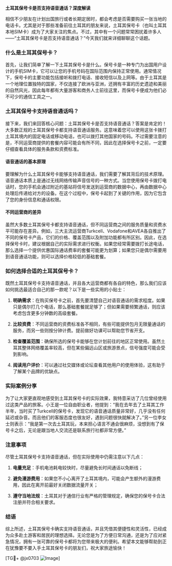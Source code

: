 **土耳其保号卡是否支持语音通话？深度解读**

相信不少朋友在计划出国旅行或者长期定居时，都会考虑是否需要购买一张当地的电话卡。尤其是对于那些准备前往土耳其的朋友来说，土耳其保号卡（也叫土耳其本地SIM卡）成为了大家关注的焦点。不过，其中有一个问题常常困扰着许多人——“土耳其保号卡是否支持语音通话？”今天我们就来详细聊聊这个话题。

### 什么是土耳其保号卡？

首先，让我们简单了解一下土耳其保号卡是什么。保号卡是一种专门为出国用户设计的手机SIM卡，它可以让您的手机号码在国际范围内保持正常使用。通常情况下，保号卡的主要功能包括接听和拨打电话、接收短信以及上网等。由于土耳其是一个地理位置独特的国家，不仅连接了欧洲与亚洲，还拥有丰富的历史遗迹和美丽的自然风光，因此每年都有大量游客和商务人士前往这里，而保号卡便成为他们必不可少的通信工具之一。

### 土耳其保号卡支持语音通话吗？

接下来，我们来回答核心问题：土耳其保号卡是否支持语音通话？答案是肯定的！大多数正规的土耳其保号卡都支持语音通话服务。这意味着您可以使用这张卡拨打土耳其境内的固定电话或移动电话，也可以拨打其他国家的号码。不过需要注意的是，不同运营商提供的套餐内容可能会有所不同，因此在选择保号卡之前，一定要仔细查看具体的服务条款和资费标准。

#### 语音通话的基本原理

要理解为什么土耳其保号卡能够支持语音通话，我们需要了解其背后的技术原理。语音通话本质上是通过无线网络传输声音信号的一种方式。当您使用保号卡拨打电话时，您的手机会通过附近的基站将信号发送到运营商的数据中心，再由数据中心处理后传递给对方的设备。在这个过程中，保号卡起到了关键的作用，因为它包含了您的身份信息和通话权限。

#### 不同运营商的差异

虽然大多数土耳其保号卡都支持语音通话，但不同运营商之间的服务质量和资费水平可能存在差异。例如，三大主流运营商Turkcell、Vodafone和AVEA各自推出了不同的保号卡产品，它们的价格、覆盖范围以及附加功能都有所区别。因此，在选择保号卡时，建议根据自己的实际需求进行权衡。如果您经常需要拨打长途电话，那么选择一个提供优惠国际通话费率的套餐可能更为划算；如果您只是偶尔需要用到语音通话功能，则可以选择价格较低的基础套餐。

### 如何选择合适的土耳其保号卡？

既然土耳其保号卡支持语音通话，并且各大运营商都有各自的特色，那么我们应该如何挑选最适合自己的那一款呢？以下是一些实用的小贴士：

1. **明确需求**：在购买保号卡之前，首先要清楚自己对语音通话的需求程度。如果只是偶尔打几个电话，那么基础套餐就足够了；但如果需要频繁通话，则应该考虑包含更多分钟数的高级套餐。
   
2. **比较资费**：不同运营商的资费标准各不相同，有些可能提供包月无限量通话的服务，而另一些则按分钟计费。提前做好功课可以帮助您节省开支。
   
3. **检查覆盖范围**：确保所选的保号卡能够在您计划前往的地区正常使用。虽然土耳其整体网络覆盖率较高，但在某些偏远山区或旅游景点，信号强度可能会受到影响。
   
4. **阅读用户评价**：可以通过社交媒体或论坛查看其他用户的使用体验，这有助于了解某个品牌的优缺点。

### 实际案例分享

为了让大家更直观地感受到土耳其保号卡的实际效果，我特意采访了几位曾经使用过这类产品的旅客。小王是一位自由职业者，他提到：“我在去年去了土耳其工作半年，当时买了Turkcell的保号卡，发现它的语音通话质量非常好，几乎没有任何延迟或杂音。而且他们的客服态度也很友好，遇到问题很快就解决了。”另一位李女士则表示：“我是第一次去土耳其玩，本来担心语言不通会很麻烦，没想到有了保号卡之后，无论是跟当地人交流还是联系旅行社都非常方便。”

### 注意事项

尽管土耳其保号卡支持语音通话，但在实际使用中仍需注意以下几点：

1. **电量充足**：手机电池耗电较快时，尽量避免长时间通话以免断线；
   
2. **避免漫游费用**：如果您不小心离开了土耳其境内，可能会产生额外的漫游费用，因此在离开前最好关闭数据流量开关；
   
3. **遵守当地法规**：土耳其对于通信行业有严格的管理规定，确保您的保号卡合法注册并符合相关要求。

### 结语

综上所述，土耳其保号卡确实支持语音通话，并且凭借其便捷性和灵活性，已经成为众多赴土游客和居民的理想选择。无论您是为了方便日常沟通，还是为了应对紧急情况，拥有一张可靠的保号卡都将为您带来极大的便利。希望本文能够帮助到正在犹豫要不要入手土耳其保号卡的朋友们，祝大家旅途愉快！

[TG💪+ @jx0703 ![Image](https://github.com/user-attachments/assets/dbca1d08-cadb-493c-b0ec-ad6f7a83f270)]